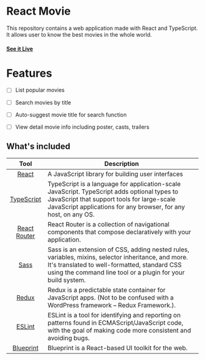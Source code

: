 # React Movie
This repository contains a web application made with React and TypeScript. It allows user to know the best movies in the whole world.
#### [See it Live](https://LJMartinez07.github.io/react-movie/)
# Features
   - [ ] List popular movies
   - [ ] Search movies by title
   - [ ] Auto-suggest movie title for search function
   - [ ] View detail movie info including poster, casts, trailers


## What's included

| Tool             | Description   |
| :-------------:|--------------|
| [React](https://github.com/facebook/react) | A JavaScript library for building user interfaces |
| [TypeScript](https://github.com/microsoft/TypeScript) | TypeScript is a language for application-scale JavaScript. TypeScript adds optional types to JavaScript that support tools for large-scale JavaScript applications for any browser, for any host, on any OS. |
| [React Router](https://github.com/ReactTraining/react-router) | React Router is a collection of navigational components that compose declaratively with your application. |
| [Sass](https://github.com/sass/sass) | Sass is an extension of CSS, adding nested rules, variables, mixins, selector inheritance, and more. It's translated to well-formatted, standard CSS using the command line tool or a plugin for your build system. |
| [Redux](https://github.com/reduxjs/redux) | Redux is a predictable state container for JavaScript apps. (Not to be confused with a WordPress framework – Redux Framework.). |
| [ESLint](https://github.com/eslint/eslint) | ESLint is a tool for identifying and reporting on patterns found in ECMAScript/JavaScript code, with the goal of making code more consistent and avoiding bugs.  |
| [Blueprint](https://github.com/palantir/blueprint) | Blueprint is a React-based UI toolkit for the web. |






